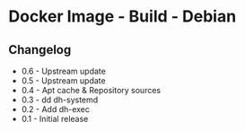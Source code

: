 # Docker Image - Build - Debian

## Changelog

* 0.6 - Upstream update
* 0.5 - Upstream update
* 0.4 - Apt cache & Repository sources
* 0.3 - dd dh-systemd
* 0.2 - Add dh-exec
* 0.1 - Initial release
